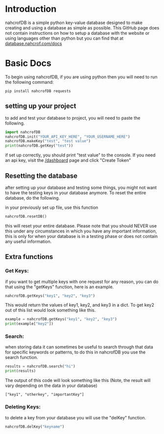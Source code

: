 # Introduction 
nahcrofDB is a simple python key-value database designed to make creating and using a database as simple as possible. This GitHub page does not contain instructions on how to setup a database with the website or using languages other than python but you can find that at [database.nahcrof.com/docs](https://database.nahcrof.com/docs)
# Basic Docs
To begin using nahcrofDB, if you are using python then you will need to run the following command:
```
pip install nahcrofDB requests
```
## setting up your project
to add and test your database to project, you will need to paste the following.
```python 
import nahcrofDB
nahcrofDB.init("YOUR_API_KEY_HERE", "YOUR_USERNAME_HERE")
nahcrofDB.makeKey("test", "test value")
print(nahcrofDB.getKey("test"))
```
if set up correctly, you should print "test value" to the console. If you need an api key, visit the [/dashboard](https://database.nahcrof.com/dashboard) page and click "Create Token"
## Resetting the database

after setting up your database and testing some things, you might not want to have the testing keys in your database anymore.
To reset the entire database, do the following.

in your previously set up file, use this function
```python
nahcrofDB.resetDB()
```
this will reset your entire database. Please note that you should NEVER use this under any circumstances in which you have any important information, this is only for when your database is in a testing phase or does not contain any useful information.

## Extra functions

### Get Keys:
if you want to get multiple keys with one request for any reason, you can do that using the "getKeys" function, here is an example.   
```python
nahcrofDB.getKeys("key1", "key2", "key3")
```
This would return the values of key1, key2, and key3 in a dict. To get key2 out of this list would look something like this.
```python
example = nahcrofDB.getKeys("key1", "key2", "key3")
print(example["key2"])
```

### Search:
when storing data it can sometimes be useful to search through that data for specific keywords or patterns, to do this in nahcrofDB you use the search function.
```python
results = nahcrofDB.search("hi")
print(results)
```
The output of this code will look something like this (Note, the result will vary depending on the data in your database)
``` 
["key1", "otherkey", "importantKey"]
```

### Deleting Keys: 
to delete a key from your database you will use the "delKey" function.
```python
nahcrofDB.delKey("keyname")
```
